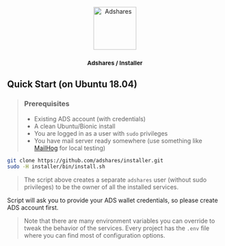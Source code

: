 <p align="center">
    <a href="https://adshares.net/" title="Adshares sp. z o.o." target="_blank">
        <img src="https://adshares.net/logos/ads.svg" alt="Adshares" width="100" height="100">
    </a>
</p>

<h3 align="center"><small>Adshares / Installer</small></h3>

## Quick Start (on Ubuntu 18.04)
> ### Prerequisites
> - Existing ADS account (with credentials)
> - A clean Ubuntu/Bionic install
> - You are logged in as a user with `sudo` privileges
> - You have mail server ready somewhere (use something like [MailHog](https://github.com/mailhog/MailHog) for local testing)

```bash
git clone https://github.com/adshares/installer.git
sudo -H installer/bin/install.sh
```
> The script above creates a separate `adshares` user (without sudo privileges) to be the owner of all the installed services.

Script will ask you to provide your ADS wallet credentials, so please create ADS account first.

> Note that there are many environment variables you can override to tweak the behavior of the services. 
> Every project has the `.env` file where you can find most of configuration options. 
